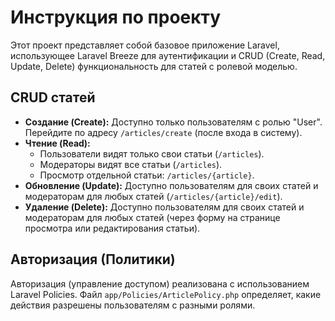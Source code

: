 # Инструкция по проекту

Этот проект представляет собой базовое приложение Laravel, использующее Laravel Breeze для аутентификации и CRUD (Create, Read, Update, Delete) функциональность для статей с ролевой моделью.

## CRUD статей

*   **Создание (Create):**  Доступно только пользователям с ролью "User".  Перейдите по адресу `/articles/create` (после входа в систему).
*   **Чтение (Read):**
    *   Пользователи видят только свои статьи (`/articles`).
    *   Модераторы видят все статьи (`/articles`).
    *   Просмотр отдельной статьи: `/articles/{article}`.
*   **Обновление (Update):**  Доступно пользователям для своих статей и модераторам для любых статей (`/articles/{article}/edit`).
*   **Удаление (Delete):**  Доступно пользователям для своих статей и модераторам для любых статей (через форму на странице просмотра или редактирования статьи).

## Авторизация (Политики)

Авторизация (управление доступом) реализована с использованием Laravel Policies.  Файл `app/Policies/ArticlePolicy.php` определяет, какие действия разрешены пользователям с разными ролями.